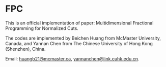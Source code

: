 # FPC
This is an official implementation of paper: Multidimensional Fractional Programming for Normalized Cuts.

The codes are implemented by Beichen Huang from McMaster University, Canada, and Yannan Chen from The Chinese University of Hong Kong (Shenzhen), China.

Email: huangb21@mcmaster.ca, yannanchen@link.cuhk.edu.cn.

